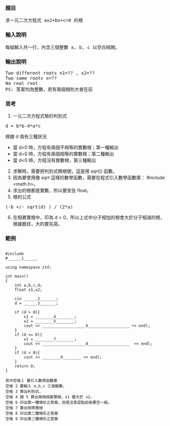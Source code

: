 ### 題目
<pre>
求一元二次方程式 ax2+bx+c=0 的根
</pre>
### 輸入說明
<pre>
每組輸入共一行，內含三個整數 a, b, c 以空白隔開。
</pre>
### 輸出說明
<pre>
Two different roots x1=?? , x2=??
Two same roots x=??
No real root
PS: 答案均為整數，若有兩個根則大者在前
</pre>
### 思考
1. 一元二次方程式根的判別式
<pre>
d = b*b-4*a*c
</pre>
根據 d 值有三種狀況
* 當 d>0 時，方程有兩個不相等的實數根；第一種輸出
* 當 d=0 時，方程有兩個相等的實數根；第二種輸出
* 當 d<0 時，方程沒有實數根，第三種輸出
2. 求解時，需要把判別式開根號，這是用 sqrt() 函數。
3. 因為要使用像 sqrt 這樣的數學函數，需要在程式引入數學函數庫： #include <math.h>。
4. 求出的根都是實數，所以要宣告 float。
5. 根的公式
<pre>
(-b +/- sqrt(d) ) / (2*a)
</pre>
6. 在相異實根中，印為 d > 0，所以上式中分子相加的根會大於分子相減的根，根據題目，大的要先寫。 

### 範例
<pre><code>
#include <iostream>
#______1______

using namespace std;

int main()
{
    int a,b,c,d;
    float x1,x2;
    
	cin ______2_______;
	d = ______3_______;

	if (d > 0){
	    x1 = ________4________;
	    x2 = ________5________;
		cout << ___________________6__________________ << endl;
	}
	if (d == 0){
	    x1 = ________7________;
		cout << ___________________8__________________  << endl;
	}
	if (d < 0){
		cout << ________9________ << endl;
	}
    return 0;
}

其中空格１ 要引入數學函數庫
空格 2 要輸入 a,b,c 三個變數，
空格 3 算出判別式，
空格 4 跟 5 算出兩個相異實根，x1 要大於 x2，
空格 6 印出第一種情形之答案，但是注意逗點前後要空一格。
空格 7 算出相等實根
空格 8 印出第二種情形之答案
空格 9 印出第二種情形之答案
</code></pre>
